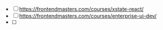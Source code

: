 - [ ] https://frontendmasters.com/courses/xstate-react/
- [ ] https://frontendmasters.com/courses/enterprise-ui-dev/
- [ ] 